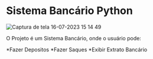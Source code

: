 # Sistema Bancário Python
![Captura de tela 16-07-2023 15 14 49](https://github.com/PedroAugusto2004/sisitema-bancario-Python/assets/104571614/5ad4c688-c13d-447c-922b-f048a939b026)

O Projeto é um Sistema Bancário, onde o usuário pode:

*Fazer Depositos
*Fazer Saques
*Exibir Extrato Bancário
